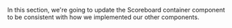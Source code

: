 In this section, we're going to update the Scoreboard container component to be consistent with how we implemented our other components.